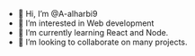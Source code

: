 - 👋 Hi, I’m @A-alharbi9
- 👀 I’m interested in Web development
- 🌱 I’m currently learning React and Node.
- 💞️ I’m looking to collaborate on many projects.

<!---
A-alharbi9/A-alharbi9 is a ✨ special ✨ repository because its `README.md` (this file) appears on your GitHub profile.
You can click the Preview link to take a look at your changes.
--->
